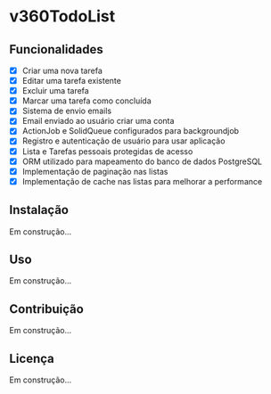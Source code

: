# v360TodoList

## Funcionalidades

- [x] Criar uma nova tarefa
- [x] Editar uma tarefa existente
- [x] Excluir uma tarefa
- [x] Marcar uma tarefa como concluída
- [x] Sistema de envio emails
- [x] Email enviado ao usuário criar uma conta
- [x] ActionJob e SolidQueue configurados para backgroundjob
- [x] Registro e autenticação de usuário para usar aplicação
- [x] Lista e Tarefas pessoais protegidas de acesso
- [x] ORM utilizado para mapeamento do banco de dados PostgreSQL
- [x] Implementação de paginação nas listas
- [x] Implementação de cache nas listas para melhorar a performance

## Instalação

Em construção...

## Uso

Em construção...

## Contribuição

Em construção...

## Licença

Em construção...